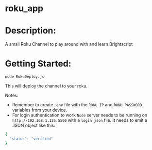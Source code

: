 # roku_app

# Description:

A small Roku Channel to play around with and learn Brightscript

# Getting Started:

```bash
node RokuDeploy.js
```

This will deploy the channel to your roku.

Notes: 
- Remember to create `.env` file with the `ROKU_IP` and `ROKU_PASSWORD` variables from your device.
- For login authentication to work `Node` server needs to be running on `http://192.168.1.126:5500` with a `login.json` file.
It needs to emit a JSON object like this:
```bash
{
  "status": "verified"
}

```
